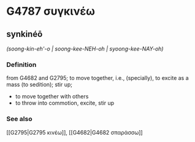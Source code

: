 # G4787 συγκινέω

## synkinéō

_(soong-kin-eh'-o | soong-kee-NEH-oh | syoong-kee-NAY-oh)_

### Definition

from G4682 and G2795; to move together, i.e., (specially), to excite as a mass (to sedition); stir up; 

- to move together with others
- to throw into commotion, excite, stir up

### See also

[[G2795|G2795 κινέω]], [[G4682|G4682 σπαράσσω]]
